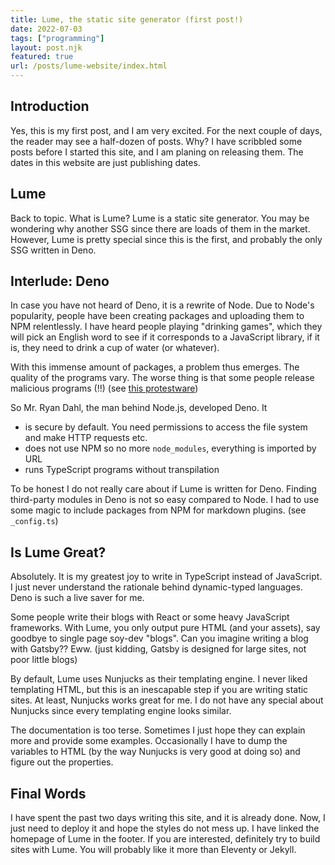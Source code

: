 ```yaml
---
title: Lume, the static site generator (first post!)
date: 2022-07-03
tags: ["programming"]
layout: post.njk
featured: true
url: /posts/lume-website/index.html
---
```


## Introduction

Yes, this is my first post, and I am very excited. For the next couple of days,
the reader may see a half-dozen of posts. Why? I have scribbled some posts
before I started this site, and I am planing on releasing them. The dates in
this website are just publishing dates.

## Lume

Back to topic. What is Lume? Lume is a static site generator. You may be
wondering why another SSG since there are loads of them in the market. However,
Lume is pretty special since this is the first, and probably the only SSG
written in Deno.

## Interlude: Deno

In case you have not heard of Deno, it is a rewrite of Node. Due to Node's
popularity, people have been creating packages and uploading them to NPM
relentlessly. I have heard people playing "drinking games", which they will pick
an English word to see if it corresponds to a JavaScript library, if it is, they
need to drink a cup of water (or whatever).

With this immense amount of packages, a problem thus emerges. The quality of the
programs vary. The worse thing is that some people release malicious programs
(!!)
(see [this protestware](https://www.lunasec.io/docs/blog/node-ipc-protestware/))

So Mr. Ryan Dahl, the man behind Node.js, developed Deno. It

- is secure by default. You need permissions to access the file system and make HTTP requests etc.
- does not use NPM so no more `node_modules`, everything is imported by URL
- runs TypeScript programs without transpilation

To be honest I do not really care about if Lume is written for Deno. Finding
third-party modules in Deno is not so easy compared to Node. I had to use some
magic to include packages from NPM for markdown plugins. (see `_config.ts`)

## Is Lume Great?

Absolutely. It is my greatest joy to write in TypeScript instead of JavaScript.
I just never understand the rationale behind dynamic-typed languages. Deno is
such a live saver for me.

Some people write their blogs with React or some heavy JavaScript frameworks.
With Lume, you only output pure HTML (and your assets), say goodbye to single
page soy-dev "blogs". Can you imagine writing a blog with Gatsby?? Eww. (just
kidding, Gatsby is designed for large sites, not poor little blogs)

By default, Lume uses Nunjucks as their templating engine. I never liked
templating HTML, but this is an inescapable step if you are writing static
sites. At least, Nunjucks works great for me. I do not have any special about
Nunjucks since every templating engine looks similar.

The documentation is too terse. Sometimes I just hope they can explain more and
provide some examples. Occasionally I have to dump the variables to HTML (by the
way Nunjucks is very good at doing so) and figure out the properties.

## Final Words

I have spent the past two days writing this site, and it is already done. Now, I
just need to deploy it and hope the styles do not mess up. I have linked the
homepage of Lume in the footer. If you are interested, definitely try to build
sites with Lume. You will probably like it more than Eleventy or Jekyll.
